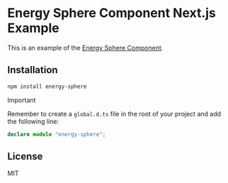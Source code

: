 # Energy Sphere Component Next.js Example

This is an example of the [Energy Sphere Component](https://github.com/selmansem/energy-sphere).

## Installation

```bash
npm install energy-sphere
```

> [!IMPORTANT]  
> Remember to create a `global.d.ts` file in the root of your project and add the following line:
>
> ```ts
> declare module "energy-sphere";
> ```

## License

MIT